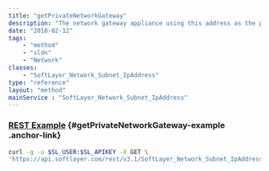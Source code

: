 ```yaml
---
title: "getPrivateNetworkGateway"
description: "The network gateway appliance using this address as the private IP address."
date: "2018-02-12"
tags:
    - "method"
    - "sldn"
    - "Network"
classes:
    - "SoftLayer_Network_Subnet_IpAddress"
type: "reference"
layout: "method"
mainService : "SoftLayer_Network_Subnet_IpAddress"
---
```


### [REST Example](#getPrivateNetworkGateway-example) <a href="/article/rest/"><i class="fas fa-question"></i></a> {#getPrivateNetworkGateway-example .anchor-link} 
```bash
curl -g -u $SL_USER:$SL_APIKEY -X GET \
'https://api.softlayer.com/rest/v3.1/SoftLayer_Network_Subnet_IpAddress/{SoftLayer_Network_Subnet_IpAddressID}/getPrivateNetworkGateway'
```
